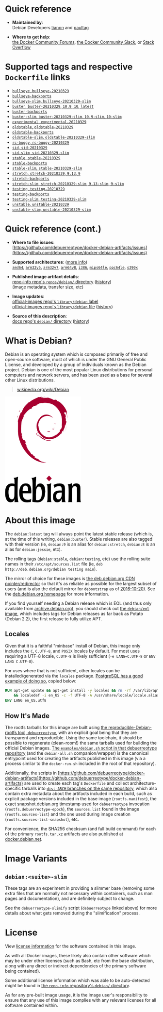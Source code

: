 <!--

********************************************************************************

WARNING:

    DO NOT EDIT "debian/README.md"

    IT IS AUTO-GENERATED

    (from the other files in "debian/" combined with a set of templates)

********************************************************************************

-->

# Quick reference

-	**Maintained by**:  
	Debian Developers [tianon](https://qa.debian.org/developer.php?login=tianon) and [paultag](https://qa.debian.org/developer.php?login=paultag)

-	**Where to get help**:  
	[the Docker Community Forums](https://forums.docker.com/), [the Docker Community Slack](https://dockr.ly/slack), or [Stack Overflow](https://stackoverflow.com/search?tab=newest&q=docker)

# Supported tags and respective `Dockerfile` links

-	[`bullseye`, `bullseye-20210329`](https://github.com/debuerreotype/docker-debian-artifacts/blob/38b06b2a8a31d805359f1ca3ef5f3203b8a536a7/bullseye/Dockerfile)
-	[`bullseye-backports`](https://github.com/debuerreotype/docker-debian-artifacts/blob/38b06b2a8a31d805359f1ca3ef5f3203b8a536a7/bullseye/backports/Dockerfile)
-	[`bullseye-slim`, `bullseye-20210329-slim`](https://github.com/debuerreotype/docker-debian-artifacts/blob/38b06b2a8a31d805359f1ca3ef5f3203b8a536a7/bullseye/slim/Dockerfile)
-	[`buster`, `buster-20210329`, `10.9`, `10`, `latest`](https://github.com/debuerreotype/docker-debian-artifacts/blob/38b06b2a8a31d805359f1ca3ef5f3203b8a536a7/buster/Dockerfile)
-	[`buster-backports`](https://github.com/debuerreotype/docker-debian-artifacts/blob/38b06b2a8a31d805359f1ca3ef5f3203b8a536a7/buster/backports/Dockerfile)
-	[`buster-slim`, `buster-20210329-slim`, `10.9-slim`, `10-slim`](https://github.com/debuerreotype/docker-debian-artifacts/blob/38b06b2a8a31d805359f1ca3ef5f3203b8a536a7/buster/slim/Dockerfile)
-	[`experimental`, `experimental-20210329`](https://github.com/debuerreotype/docker-debian-artifacts/blob/38b06b2a8a31d805359f1ca3ef5f3203b8a536a7/experimental/Dockerfile)
-	[`oldstable`, `oldstable-20210329`](https://github.com/debuerreotype/docker-debian-artifacts/blob/38b06b2a8a31d805359f1ca3ef5f3203b8a536a7/oldstable/Dockerfile)
-	[`oldstable-backports`](https://github.com/debuerreotype/docker-debian-artifacts/blob/38b06b2a8a31d805359f1ca3ef5f3203b8a536a7/oldstable/backports/Dockerfile)
-	[`oldstable-slim`, `oldstable-20210329-slim`](https://github.com/debuerreotype/docker-debian-artifacts/blob/38b06b2a8a31d805359f1ca3ef5f3203b8a536a7/oldstable/slim/Dockerfile)
-	[`rc-buggy`, `rc-buggy-20210329`](https://github.com/debuerreotype/docker-debian-artifacts/blob/38b06b2a8a31d805359f1ca3ef5f3203b8a536a7/rc-buggy/Dockerfile)
-	[`sid`, `sid-20210329`](https://github.com/debuerreotype/docker-debian-artifacts/blob/38b06b2a8a31d805359f1ca3ef5f3203b8a536a7/sid/Dockerfile)
-	[`sid-slim`, `sid-20210329-slim`](https://github.com/debuerreotype/docker-debian-artifacts/blob/38b06b2a8a31d805359f1ca3ef5f3203b8a536a7/sid/slim/Dockerfile)
-	[`stable`, `stable-20210329`](https://github.com/debuerreotype/docker-debian-artifacts/blob/38b06b2a8a31d805359f1ca3ef5f3203b8a536a7/stable/Dockerfile)
-	[`stable-backports`](https://github.com/debuerreotype/docker-debian-artifacts/blob/38b06b2a8a31d805359f1ca3ef5f3203b8a536a7/stable/backports/Dockerfile)
-	[`stable-slim`, `stable-20210329-slim`](https://github.com/debuerreotype/docker-debian-artifacts/blob/38b06b2a8a31d805359f1ca3ef5f3203b8a536a7/stable/slim/Dockerfile)
-	[`stretch`, `stretch-20210329`, `9.13`, `9`](https://github.com/debuerreotype/docker-debian-artifacts/blob/38b06b2a8a31d805359f1ca3ef5f3203b8a536a7/stretch/Dockerfile)
-	[`stretch-backports`](https://github.com/debuerreotype/docker-debian-artifacts/blob/38b06b2a8a31d805359f1ca3ef5f3203b8a536a7/stretch/backports/Dockerfile)
-	[`stretch-slim`, `stretch-20210329-slim`, `9.13-slim`, `9-slim`](https://github.com/debuerreotype/docker-debian-artifacts/blob/38b06b2a8a31d805359f1ca3ef5f3203b8a536a7/stretch/slim/Dockerfile)
-	[`testing`, `testing-20210329`](https://github.com/debuerreotype/docker-debian-artifacts/blob/38b06b2a8a31d805359f1ca3ef5f3203b8a536a7/testing/Dockerfile)
-	[`testing-backports`](https://github.com/debuerreotype/docker-debian-artifacts/blob/38b06b2a8a31d805359f1ca3ef5f3203b8a536a7/testing/backports/Dockerfile)
-	[`testing-slim`, `testing-20210329-slim`](https://github.com/debuerreotype/docker-debian-artifacts/blob/38b06b2a8a31d805359f1ca3ef5f3203b8a536a7/testing/slim/Dockerfile)
-	[`unstable`, `unstable-20210329`](https://github.com/debuerreotype/docker-debian-artifacts/blob/38b06b2a8a31d805359f1ca3ef5f3203b8a536a7/unstable/Dockerfile)
-	[`unstable-slim`, `unstable-20210329-slim`](https://github.com/debuerreotype/docker-debian-artifacts/blob/38b06b2a8a31d805359f1ca3ef5f3203b8a536a7/unstable/slim/Dockerfile)

# Quick reference (cont.)

-	**Where to file issues**:  
	[https://github.com/debuerreotype/docker-debian-artifacts/issues](https://github.com/debuerreotype/docker-debian-artifacts/issues)

-	**Supported architectures**: ([more info](https://github.com/docker-library/official-images#architectures-other-than-amd64))  
	[`amd64`](https://hub.docker.com/r/amd64/debian/), [`arm32v5`](https://hub.docker.com/r/arm32v5/debian/), [`arm32v7`](https://hub.docker.com/r/arm32v7/debian/), [`arm64v8`](https://hub.docker.com/r/arm64v8/debian/), [`i386`](https://hub.docker.com/r/i386/debian/), [`mips64le`](https://hub.docker.com/r/mips64le/debian/), [`ppc64le`](https://hub.docker.com/r/ppc64le/debian/), [`s390x`](https://hub.docker.com/r/s390x/debian/)

-	**Published image artifact details**:  
	[repo-info repo's `repos/debian/` directory](https://github.com/docker-library/repo-info/blob/master/repos/debian) ([history](https://github.com/docker-library/repo-info/commits/master/repos/debian))  
	(image metadata, transfer size, etc)

-	**Image updates**:  
	[official-images repo's `library/debian` label](https://github.com/docker-library/official-images/issues?q=label%3Alibrary%2Fdebian)  
	[official-images repo's `library/debian` file](https://github.com/docker-library/official-images/blob/master/library/debian) ([history](https://github.com/docker-library/official-images/commits/master/library/debian))

-	**Source of this description**:  
	[docs repo's `debian/` directory](https://github.com/docker-library/docs/tree/master/debian) ([history](https://github.com/docker-library/docs/commits/master/debian))

# What is Debian?

Debian is an operating system which is composed primarily of free and open-source software, most of which is under the GNU General Public License, and developed by a group of individuals known as the Debian project. Debian is one of the most popular Linux distributions for personal computers and network servers, and has been used as a base for several other Linux distributions.

> [wikipedia.org/wiki/Debian](https://en.wikipedia.org/wiki/Debian)

![logo](https://raw.githubusercontent.com/docker-library/docs/b449be7df57e9ed9086bb5821bfb5d6cdc5d67a4/debian/logo.png)

# About this image

The `debian:latest` tag will always point the latest stable release (which is, at the time of this writing, `debian:buster`). Stable releases are also tagged with their version (ie, `debian:9` is an alias for `debian:stretch`, `debian:8` is an alias for `debian:jessie`, etc).

The rolling tags (`debian:stable`, `debian:testing`, etc) use the rolling suite names in their `/etc/apt/sources.list` file (ie, `deb http://deb.debian.org/debian testing main`).

The mirror of choice for these images is [the deb.debian.org CDN pointer/redirector](https://deb.debian.org) so that it's as reliable as possible for the largest subset of users (and is also the default mirror for `debootstrap` as of [2016-10-20](https://anonscm.debian.org/cgit/d-i/debootstrap.git/commit/?id=9e8bc60ad1ccf3a25ce7890526b70059f3e770de)). See the [deb.debian.org homepage](https://deb.debian.org) for more information.

If you find yourself needing a Debian release which is EOL (and thus only available from [archive.debian.org](http://archive.debian.org)), you should check out [the `debian/eol` image](https://hub.docker.com/r/debian/eol/), which includes tags for Debian releases as far back as Potato (Debian 2.2), the first release to fully utilize APT.

## Locales

Given that it is a faithful "minbase" install of Debian, this image only includes the `C`, `C.UTF-8`, and `POSIX` locales by default. For most uses requiring a UTF-8 locale, `C.UTF-8` is likely sufficient (`-e LANG=C.UTF-8` or `ENV LANG C.UTF-8`).

For uses where that is not sufficient, other locales can be installed/generated via the `locales` package. [PostgreSQL has a good example of doing so](https://github.com/docker-library/postgres/blob/69bc540ecfffecce72d49fa7e4a46680350037f9/9.6/Dockerfile#L21-L24), copied below:

```dockerfile
RUN apt-get update && apt-get install -y locales && rm -rf /var/lib/apt/lists/* \
	&& localedef -i en_US -c -f UTF-8 -A /usr/share/locale/locale.alias en_US.UTF-8
ENV LANG en_US.utf8
```

## How It's Made

The rootfs tarballs for this image are built using [the reproducible-Debian-rootfs tool, `debuerreotype`](https://github.com/debuerreotype/debuerreotype), with an explicit goal being that they are transparent and reproducible. Using the same toolchain, it should be possible to regenerate (clean-room!) the same tarballs used for building the official Debian images. [The `examples/debian.sh` script in that debuerreotype repository](https://github.com/debuerreotype/debuerreotype/blob/master/examples/debian.sh) (and the `debian-all.sh` companion/wrapper) is the canonical entrypoint used for creating the artifacts published in this image (via a process similar to the `docker-run.sh` included in the root of that repository).

Additionally, the scripts in [https://github.com/debuerreotype/docker-debian-artifacts](https://github.com/debuerreotype/docker-debian-artifacts) are used to create each tag's `Dockerfile` and collect architecture-specific tarballs into [`dist-ARCH` branches on the same repository](https://github.com/debuerreotype/docker-debian-artifacts/branches), which also contain extra metadata about the artifacts included in each build, such as explicit package versions included in the base image (`rootfs.manifest`), the exact snapshot.debian.org timestamp used for `debuerreotype` invocation (`rootfs.debuerreotype-epoch`), the `sources.list` found in the image (`rootfs.sources-list`) and the one used during image creation (`rootfs.sources-list-snapshot`), etc.

For convenience, the SHA256 checksum (and full build command) for each of the primary `rootfs.tar.xz` artifacts are also published at [docker.debian.net](https://docker.debian.net/).

# Image Variants

## `debian:<suite>-slim`

These tags are an experiment in providing a slimmer base (removing some extra files that are normally not necessary within containers, such as man pages and documentation), and are definitely subject to change.

See the `debuerreotype-slimify` script (`debuerreotype` linked above) for more details about what gets removed during the "slimification" process.

# License

View [license information](https://www.debian.org/social_contract#guidelines) for the software contained in this image.

As with all Docker images, these likely also contain other software which may be under other licenses (such as Bash, etc from the base distribution, along with any direct or indirect dependencies of the primary software being contained).

Some additional license information which was able to be auto-detected might be found in [the `repo-info` repository's `debian/` directory](https://github.com/docker-library/repo-info/tree/master/repos/debian).

As for any pre-built image usage, it is the image user's responsibility to ensure that any use of this image complies with any relevant licenses for all software contained within.
